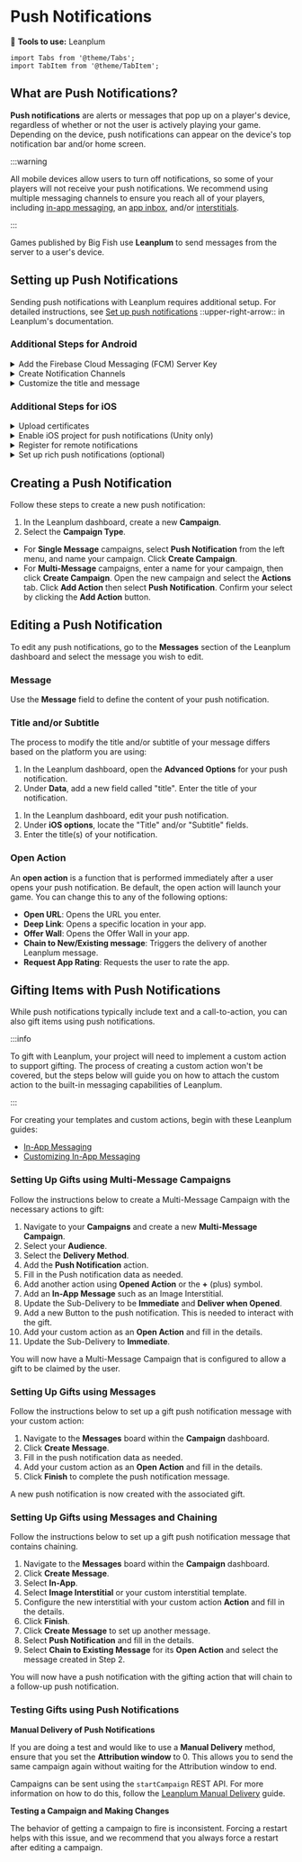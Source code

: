 # Push Notifications

:small_blue_diamond: **Tools to use:** Leanplum

```mdx-code-block
import Tabs from '@theme/Tabs';
import TabItem from '@theme/TabItem';
```

## What are Push Notifications? 

**Push notifications** are alerts or messages that pop up on a player's device, regardless of whether or not the user is actively playing your game. Depending on the device, push notifications can appear on the device's top notification bar and/or home screen. 

:::warning

All mobile devices allow users to turn off notifications, so some of your players will not receive your push notifications. We recommend using multiple messaging channels to ensure you reach all of your players, including [in-app messaging](./feature-inapp-messaging), an [app inbox](./feature-app-inbox.md), and/or [interstitials](./feature-interstitials.md).

:::

Games published by Big Fish use **Leanplum** to send messages from the server to a user's device. 

## Setting up Push Notifications

Sending push notifications with Leanplum requires additional setup. For detailed instructions, see [Set up push notifications](https://docs.leanplum.com/docs/set-up-push-notifications) ::upper-right-arrow:: in Leanplum's documentation. 

### Additional Steps for Android

<details>
  <summary>Add the Firebase Cloud Messaging (FCM) Server Key</summary>

Leanplum uses the Firebase Cloud Messaging service to deliver push notifications on Android devices. Because of this, add the FCM Server key to Leanplum's App Settings:

1. Retrieve and copy your FCM Server Key. 
  - In the Firebase console, click the gear icon next to **Overview**.
  - Go to **Project Settings**.
  - In your project's settings, go to the **Cloud Messaging** tab. In this section, you will find your **Server key**, which is your FCM Server Key.
2. In the Leanplum Dashboard, go to your **App Settings**.
3. Click on **Keys & Settings**.
4. In the left pane, open the **Push Notifications** tab.
5. Paste the FCM key from step 1 into the **Google API key** field.
</details>

<details>
  <summary>Create Notification Channels</summary>

You must define at least one default notification channel before you can start sending push notifications to your players through Leanplum. Use the ``addAndroidNotificationChannel`` and ``deleteAndroidNotificationChannel`` methods of the Leanplum API to add the notification channel(s) you would like to be accessible in the Leanplum dashboard. 

For more information, see Leanplum's documentation:

- [Android notification channels](https://docs.leanplum.com/docs/android-notification-channels) ::upper-right-arrow::
- [addAndroidNotificationChannel Method](https://docs.leanplum.com/reference/post_api-action-addandroidnotificationchannel) ::upper-right-arrow::
- [getAndroidNotificationChannel Method](https://docs.leanplum.com/reference/get_api-action-getandroidnotificationchannels) ::upper-right-arrow::
- [deleteAndroidNotificationChannel Method](https://docs.leanplum.com/reference/post_api-action-deleteandroidnotificationchannel) ::upper-right-arrow::

</details>

<details>
  <summary>Customize the title and message</summary>

By default, Android automatically uses your app's name as the title of push notifications. In addition, the contents of the message is empty. To modify the title and message of your push notification:

1. In the Leanplum dashboard, open the **Advanced Options** for your push notification.
2. Under **Data**, add a new field called "title". Enter the title of your notification.
3. Add a field called "message". Enter the message contents of your notification.

:::info

The above steps will change the title for a _single_ push notification. To apply this to all push notifications, [implement a push customizer](https://docs.leanplum.com/docs/customize-push-notifications-for-android#2-implement-the-push-customizer) ::upper-right-arrow::.

:::

For more information, see [Customize Android push notifications](https://docs.leanplum.com/docs/customize-push-notifications-for-android) ::upper-right-arrow:: in Leanplum's documentation.

</details>

### Additional Steps for iOS

<details>
  <summary>Upload certificates</summary>

Leanplum uses the Apple Push Notification service (APNs) to deliver push notifications on iOS devices. To complete setup, you must upload your iOS certificates to Leanplum:

1. Log in to your Apple Developer Portal provisioning profile.
2. In the **Identifiers > App IDs** section, select your app.
3. Click **Edit**, and enable **Push Notifications**.
4. Click **Create Certificate** for each of the Development and Production certificates and follow the onscreen instructions. _Do not reuse existing certificates_
5. Download the new certificate files.
6. In the Leanplum Dashboard, go to your **App Settings**.
7. Click on **Keys & Settings**.
8. In the left pane, open the **Push Notifications** tab.
9. Upload your .p12 certificates.

</details>

<details>
  <summary>Enable iOS project for push notifications (Unity only)</summary>

You need to enable your iOS project for push notifications. Add the **Push Notifications Capability** to the exported iOS project from Unity, either manually from Xcode or through a post-processor build script from Unity.

</details>

<details>
  <summary>Register for remote notifications</summary>

APNs must know the address of a user’s device before it can send notifications to that device. When you register your app with APNs, you will receive a globally unique device token, which is essentially the address of your app on the current device.

<Tabs>
  <TabItem value="unity" label="Unity iOS" default>
Use the ``Leanplum.RegisterForIOSRemoteNotifications()`` method to register your device through the iOS framework. This method should be called after Leanplum starts (``Leanplum.start()``) and asks the user to allow remote notifications directly from Unity. 

```csharp
// Registers the device through the iOS remote push framework
Leanplum.RegisterForIOSRemoteNotifications();
```
  </TabItem>
  <TabItem value="native" label="Native iOS">
Use ``UIApplication.registerForRemoteNotifications()`` to register your device and use push notification. This method must be used inside of your app delegate's ``applicationDidFinishLaunching`` method.

For more information, see [Configure your app for push notifications](https://docs.leanplum.com/reference/ios-push-notifications#step-7) ::upper-right-arrow:: in Leanplum's documentation.
  </TabItem>
</Tabs>

For more information, see:

- [Registering your app with APNs](https://developer.apple.com/documentation/usernotifications/registering-your-app-with-apns) ::upper-right-arrow::
- [Unity iOS push setup](https://docs.leanplum.com/reference/unity-push-notifications#unity-ios-push-setup) ::upper-right-arrow::
- [iOS push notifications](https://docs.leanplum.com/reference/ios-push-notifications) ::upper-right-arrow::

</details>

<details>
  <summary>Set up rich push notifications (optional)</summary>

Before sending any push notifications with images or items apart from text, follow the instructions on [Configuring your app for rich push](https://docs.leanplum.com/reference/ios-push-notifications#ios-rich-push-setup) ::upper-right-arrow:: in Leanplum's documentation to complete setup. 

</details>

## Creating a Push Notification

Follow these steps to create a new push notification:

1. In the Leanplum dashboard, create a new **Campaign**.
2. Select the **Campaign Type**.
  - For **Single Message** campaigns, select **Push Notification** from the left menu, and name your campaign. Click **Create Campaign**.
  - For **Multi-Message** campaigns, enter a name for your campaign, then click **Create Campaign**. Open the new campaign and select the **Actions** tab. Click **Add Action** then select **Push Notification**. Confirm your select by clicking the **Add Action** button.

## Editing a Push Notification

To edit any push notifications, go to the **Messages** section of the Leanplum dashboard and select the message you wish to edit. 

### Message

Use the **Message** field to define the content of your push notification.

### Title and/or Subtitle

The process to modify the title and/or subtitle of your message differs based on the platform you are using:

<Tabs>
  <TabItem value="android" label="Android" default>

1. In the Leanplum dashboard, open the **Advanced Options** for your push notification.
2. Under **Data**, add a new field called "title". Enter the title of your notification.

  </TabItem>
  <TabItem value="ios" label="iOS">

1. In the Leanplum dashboard, edit your push notification.
2. Under **iOS options**, locate the "Title" and/or "Subtitle" fields. 
3. Enter the title(s) of your notification.
  </TabItem>
</Tabs>

### Open Action

An **open action** is a function that is performed immediately after a user opens your push notification. Be default, the open action will launch your game. You can change this to any of the following options:

- **Open URL**: Opens the URL you enter.
- **Deep Link**: Opens a specific location in your app. 
- **Offer Wall**: Opens the Offer Wall in your app.
- **Chain to New/Existing message**: Triggers the delivery of another Leanplum message.
- **Request App Rating**: Requests the user to rate the app.

## Gifting Items with Push Notifications 

While push notifications typically include text and a call-to-action, you can also gift items using push notifications. 

:::info

To gift with Leanplum, your project will need to implement a custom action to support gifting. The process of creating a custom action won't be covered, but the steps below will guide you on how to attach the custom action to the built-in messaging capabilities of Leanplum.

:::

For creating your templates and custom actions, begin with these Leanplum guides:

- [In-App Messaging](https://docs.leanplum.com/reference/in-app-messaging)
- [Customizing In-App Messaging](https://docs.leanplum.com/reference/customizing-in-app-message-templates)

### Setting Up Gifts using Multi-Message Campaigns 

Follow the instructions below to create a Multi-Message Campaign with the necessary actions to gift:

1. Navigate to your **Campaigns** and create a new **Multi-Message Campaign**.
2. Select your **Audience**.
3. Select the **Delivery Method**.
4. Add the **Push Notification** action.
5. Fill in the Push notification data as needed.
6. Add another action using **Opened Action** or the **+** (plus) symbol.
7. Add an **In-App Message** such as an Image Interstitial.
8. Update the Sub-Delivery to be **Immediate** and **Deliver when Opened**.
9. Add a new Button to the push notification. This is needed to interact with the gift.
10. Add your custom action as an **Open Action** and fill in the details.
11. Update the Sub-Delivery to **Immediate**.

You will now have a Multi-Message Campaign that is configured to allow a gift to be claimed by the user.

### Setting Up Gifts using Messages 

Follow the instructions below to set up a gift push notification message with your custom action:

1. Navigate to the **Messages** board within the **Campaign** dashboard.
2. Click **Create Message**.
3. Fill in the push notification data as needed.
4. Add your custom action as an **Open Action** and fill in the details.
5. Click **Finish** to complete the push notification message.

A new push notification is now created with the associated gift.

### Setting Up Gifts using Messages and Chaining 

Follow the instructions below to set up a gift push notification message that contains chaining.

1. Navigate to the **Messages** board within the **Campaign** dashboard.
2. Click **Create Message**.
3. Select **In-App**.
4. Select **Image Interstitial** or your custom interstitial template.
5. Configure the new interstitial with your custom action **Action** and fill in the details.
6. Click **Finish**.
7. Click **Create Message** to set up another message.
8. Select **Push Notification** and fill in the details.
9. Select **Chain to Existing Message** for its **Open Action** and select the message created in Step 2.

You will now have a push notification with the gifting action that will chain to a follow-up push notification.

### Testing Gifts using Push Notifications 

**Manual Delivery of Push Notifications**

If you are doing a test and would like to use a **Manual Delivery** method, ensure that you set the **Attribution window** to 0. This allows you to send the same campaign again without waiting for the Attribution window to end.

Campaigns can be sent using the ``startCampaign`` REST API. For more information on how to do this, follow the [Leanplum Manual Delivery](https://docs.leanplum.com/docs/manual-delivery) guide.

**Testing a Campaign and Making Changes** 

The behavior of getting a campaign to fire is inconsistent. Forcing a restart helps with this issue, and we recommend that you always force a restart after editing a campaign.